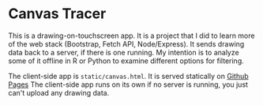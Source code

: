 # Canvas Tracer

This is a drawing-on-touchscreen app. 
It is a project that I did to learn more of the web stack (Bootstrap, Fetch API, Node/Express).
It sends drawing data back to a server, if there is one running.
My intention is to analyze some of it offline in R or Python to 
examine different options for filtering.

The client-side app is `static/canvas.html`.
It is served statically on [Github Pages](https://davidthaler.github.io/CanvasTracer/static/canvas.html)
The client-side app runs on its own if no server is running, you just can't upload any drawing data.
